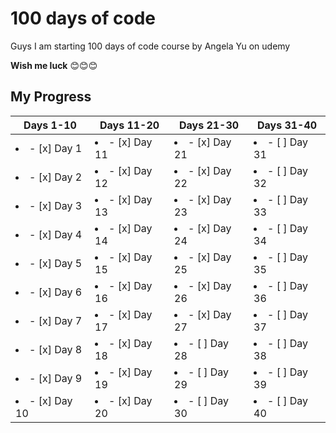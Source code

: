 # 100 days of code
Guys I am starting 100 days of code course by Angela Yu on udemy

**Wish me luck** 😊😊😊

## My Progress

| Days 1-10 | Days 11-20 | Days 21-30 | Days 31-40 |
|--- | ---|--- | ---|
| <li>- [x] Day 1</li>| <li>- [x] Day 11</li> | <li>- [x] Day 21</li> | <li>- [ ] Day 31</li> | 
| <li>- [x] Day 2</li>| <li>- [x] Day 12</li> | <li>- [x] Day 22</li> | <li>- [ ] Day 32</li> | 
| <li>- [x] Day 3</li>| <li>- [x] Day 13</li> | <li>- [x] Day 23</li> | <li>- [ ] Day 33</li> | 
| <li>- [x] Day 4</li>| <li>- [x] Day 14</li> | <li>- [x] Day 24</li> | <li>- [ ] Day 34</li> | 
| <li>- [x] Day 5</li>| <li>- [x] Day 15</li> | <li>- [x] Day 25</li> | <li>- [ ] Day 35</li> | 
| <li>- [x] Day 6</li>| <li>- [x] Day 16</li> | <li>- [x] Day 26</li> | <li>- [ ] Day 36</li> | 
| <li>- [x] Day 7</li>| <li>- [x] Day 17</li> | <li>- [x] Day 27</li> | <li>- [ ] Day 37</li> | 
| <li>- [x] Day 8</li>| <li>- [x] Day 18</li> | <li>- [ ] Day 28</li> | <li>- [ ] Day 38</li> | 
| <li>- [x] Day 9</li>| <li>- [x] Day 19</li> | <li>- [ ] Day 29</li> | <li>- [ ] Day 39</li> | 
| <li>- [x] Day 10</li>| <li>- [x] Day 20</li> | <li>- [ ] Day 30</li> | <li>- [ ] Day 40</li> | 
